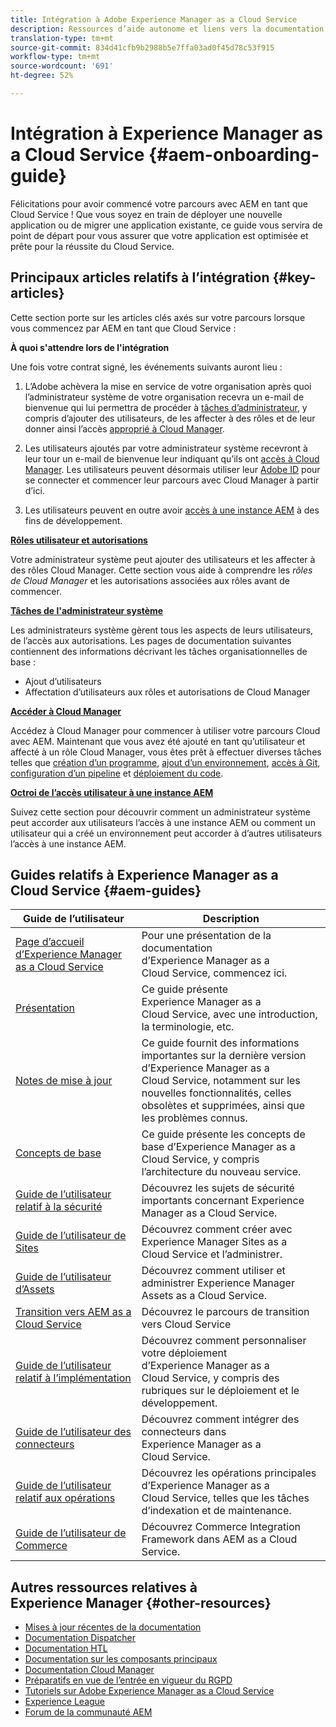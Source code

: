 ```yaml
---
title: Intégration à Adobe Experience Manager as a Cloud Service
description: Ressources d’aide autonome et liens vers la documentation concernant l’intégration à Adobe Experience Manager as a Cloud Service
translation-type: tm+mt
source-git-commit: 834d41cfb9b2988b5e7ffa03ad0f45d78c53f915
workflow-type: tm+mt
source-wordcount: '691'
ht-degree: 52%

---
```



# Intégration à Experience Manager as a Cloud Service {#aem-onboarding-guide}

Félicitations pour avoir commencé votre parcours avec AEM en tant que Cloud Service ! Que vous soyez en train de déployer une nouvelle application ou de migrer une application existante, ce guide vous servira de point de départ pour vous assurer que votre application est optimisée et prête pour la réussite du Cloud Service.

## Principaux articles relatifs à l’intégration {#key-articles}

Cette section porte sur les articles clés axés sur votre parcours lorsque vous commencez par AEM en tant que Cloud Service :

**À quoi s&#39;attendre lors de l&#39;intégration**

Une fois votre contrat signé, les événements suivants auront lieu :

1. L’Adobe achèvera la mise en service de votre organisation après quoi l’administrateur système de votre organisation recevra un e-mail de bienvenue qui lui permettra de procéder à [tâches d’administrateur](/help/onboarding/what-is-required/add-users-assign-cm-roles.md), y compris d’ajouter des utilisateurs, de les affecter à des rôles et de leur donner ainsi l’accès [approprié à Cloud Manager](/help/onboarding/what-is-required/navigate-to-cloud-manager.md).

1. Les utilisateurs ajoutés par votre administrateur système recevront à leur tour un e-mail de bienvenue leur indiquant qu’ils ont [accès à Cloud Manager](/help/onboarding/what-is-required/navigate-to-cloud-manager.md). Les utilisateurs peuvent désormais utiliser leur [Adobe ID](/help/onboarding/what-is-required/get-your-adobe-id.md) pour se connecter et commencer leur parcours avec Cloud Manager à partir d’ici.


1. Les utilisateurs peuvent en outre avoir [accès à une instance AEM](/help/onboarding/what-is-required/accessing-aem-instance.md) à des fins de développement.

**[Rôles utilisateur et autorisations](/help/onboarding/what-is-required/user-roles-permissions.md)**

Votre administrateur système peut ajouter des utilisateurs et les affecter à des rôles Cloud Manager. Cette section vous aide à comprendre les *rôles de Cloud Manager* et les autorisations associées aux rôles avant de commencer.

**[Tâches de l&#39;administrateur système](/help/onboarding/what-is-required/add-users-assign-cm-roles.md)**

Les administrateurs système gèrent tous les aspects de leurs utilisateurs, de l’accès aux autorisations. Les pages de documentation suivantes contiennent des informations décrivant les tâches organisationnelles de base :

* Ajout d’utilisateurs
* Affectation d’utilisateurs aux rôles et autorisations de Cloud Manager

**[Accéder à Cloud Manager](/help/onboarding/what-is-required/navigate-to-cloud-manager.md)**

Accédez à Cloud Manager pour commencer à utiliser votre parcours Cloud avec AEM. Maintenant que vous avez été ajouté en tant qu’utilisateur et affecté à un rôle Cloud Manager, vous êtes prêt à effectuer diverses tâches telles que [création d’un programme](/help/onboarding/getting-access-to-aem-in-cloud/understand-program-types.md), [ajout d’un environnement](/help/implementing/cloud-manager/manage-environments.md), [accès à Git](/help/implementing/cloud-manager/accessing-git.md), [configuration d’un pipeline](/help/implementing/cloud-manager/configure-pipeline.md) et [déploiement du code](/help/implementing/cloud-manager/deploy-code.md).

**[Octroi de l’accès utilisateur à une instance AEM](/help/onboarding/what-is-required/accessing-aem-instance.md)**

Suivez cette section pour découvrir comment un administrateur système peut accorder aux utilisateurs l’accès à une instance AEM ou comment un utilisateur qui a créé un environnement peut accorder à d’autres utilisateurs l’accès à une instance AEM.

## Guides relatifs à Experience Manager as a Cloud Service {#aem-guides}

| Guide de l’utilisateur | Description |
|---|---|
| [Page d’accueil d’Experience Manager as a Cloud Service](/help/landing/home.md) | Pour une présentation de la documentation d’Experience Manager as a Cloud Service, commencez ici. |
| [Présentation](/help/overview/home.md) | Ce guide présente Experience Manager as a Cloud Service, avec une introduction, la terminologie, etc. |
| [Notes de mise à jour](/help/release-notes/home.md) | Ce guide fournit des informations importantes sur la dernière version d’Experience Manager as a Cloud Service, notamment sur les nouvelles fonctionnalités, celles obsolètes et supprimées, ainsi que les problèmes connus. |
| [Concepts de base](/help/core-concepts/home.md) | Ce guide présente les concepts de base d’Experience Manager as a Cloud Service, y compris l’architecture du nouveau service. |
| [Guide de l’utilisateur relatif à la sécurité](/help/security/home.md) | Découvrez les sujets de sécurité importants concernant Experience Manager as a Cloud Service. |
| [Guide de l’utilisateur de Sites](/help/sites-cloud/home.md) | Découvrez comment créer avec Experience Manager Sites as a Cloud Service et l’administrer. |
| [Guide de l’utilisateur d’Assets](/help/assets/home.md) | Découvrez comment utiliser et administrer Experience Manager Assets as a Cloud Service. |
| [Transition vers AEM as a Cloud Service](/help/move-to-cloud-service/home.md) | Découvrez le parcours de transition vers Cloud Service |
| [Guide de l’utilisateur relatif à l’implémentation](/help/implementing/home.md) | Découvrez comment personnaliser votre déploiement d’Experience Manager as a Cloud Service, y compris des rubriques sur le déploiement et le développement. |
| [Guide de l’utilisateur des connecteurs](/help/connectors/home.md) | Découvrez comment intégrer des connecteurs dans Experience Manager as a Cloud Service. |
| [Guide de l’utilisateur relatif aux opérations](/help/operations/home.md) | Découvrez les opérations principales d’Experience Manager as a Cloud Service, telles que les tâches d’indexation et de maintenance. |
| [Guide de l’utilisateur de Commerce](/help/commerce-cloud/home.md) | Découvrez Commerce Integration Framework dans AEM as a Cloud Service. |

## Autres ressources relatives à Experience Manager {#other-resources}

* [Mises à jour récentes de la documentation](https://helpx.adobe.com/fr/experience-manager/documentation-updates.html#AEMasaCloudService)
* [Documentation Dispatcher](/help/implementing/dispatcher/overview.md)
* [Documentation HTL](https://docs.adobe.com/content/help/fr-FR/experience-manager-htl/using/overview.html)
* [Documentation sur les composants principaux](https://docs.adobe.com/content/help/fr-FR/experience-manager-core-components/using/introduction.html)
* [Documentation Cloud Manager](https://docs.adobe.com/content/help/fr-FR/experience-manager-cloud-service/onboarding/getting-access/cloud-service-programs/first-time-login.html)
* [Préparatifs en vue de l’entrée en vigueur du RGPD](/help/onboarding/data-privacy-and-protection-readiness/aem-readiness.md)
* [Tutoriels sur Adobe Experience Manager as a Cloud Service](https://docs.adobe.com/content/help/fr-FR/experience-manager-learn/cloud-service/overview.html)
* [Experience League](https://guided.adobe.com/?promoid=K42KVXHD&amp;mv=other#solutions/experience-manager)
* [Forum de la communauté AEM](https://forums.adobe.com/community/experience-cloud/marketing-cloud/experience-manager)